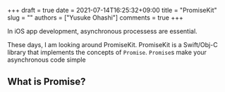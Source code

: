 +++ 
draft = true
date = 2021-07-14T16:25:32+09:00
title = "PromiseKit"
slug = ""
authors = ["Yusuke Ohashi"]
comments = true
+++

In iOS app development, asynchronous processess are essential.

These days, I am looking around PromiseKit. PromiseKit is a Swift/Obj-C library that implements the concepts of `Promise`.
`Promise`s make your asynchronous code simple

## What is Promise?

